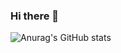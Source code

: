 ### Hi there 👋


![Anurag's GitHub stats](https://github-readme-stats.vercel.app/api?username=MrBogdan007&show_icons=true&theme=radical)
